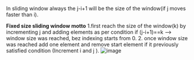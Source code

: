 In sliding window always the j-i+1 will be the size of the window(if j moves faster than i).

**Fixed size sliding window motto**
1.first reach the size of the window(k) by incrementing j and adding elements as per condition
         if  (j-i+1)==k  --> window size was reached, bez indexing starts from 0.
2. once window size was reached add one element and remove start element if it previously satisfied condition (Increment i and j ).
![image](https://user-images.githubusercontent.com/70280546/167442386-b35eee15-dd7d-4370-b84a-e03c5afc3187.png)


